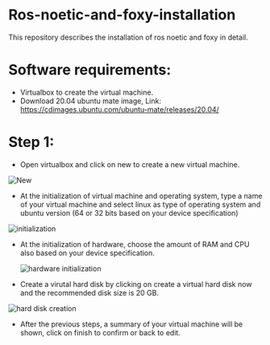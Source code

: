 # Ros-noetic-and-foxy-installation
This repository describes the installation of ros noetic and foxy in detail.
# Software requirements:
- Virtualbox to create the virtual machine.
- Download 20.04 ubuntu mate image, Link: https://cdimages.ubuntu.com/ubuntu-mate/releases/20.04/
# Step 1:
- Open virtualbox and click on new to create a new virtual machine.
  
![New](https://github.com/ProShaden/Ros-noetic-and-foxy-installation/assets/174384069/a6b49ef2-ee3c-4ac3-ab63-054bd075071b)

- At the initialization of virtual machine and operating system, type a name of your virtual machine and select linux as type of operating system and ubuntu version (64 or 32 bits based on your device specification)
  
![initialization](https://github.com/ProShaden/Ros-noetic-and-foxy-installation/assets/174384069/fb3bb252-f574-4284-8129-9cf42ee74910)

- At the initialization of hardware, choose the amount of RAM and CPU also based on your device specification.
  
  ![hardware initialization](https://github.com/ProShaden/ROS-noetic-and-foxy-installation-ubuntu-20.4/assets/174384069/60105a56-6768-49e4-bad9-97eadb5d1248)

- Create a virutal hard disk by clicking on create a virtual hard disk now and the recommended disk size is 20 GB.

 ![hard disk creation](https://github.com/ProShaden/ROS-noetic-and-foxy-installation-ubuntu-20.4/assets/174384069/3c9f0732-83a7-4836-b0e6-b2573380474f)

- After the previous steps, a summary of your virtual machine will be shown, click on finish to confirm or back to edit.
